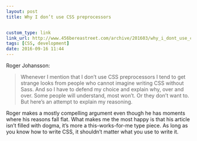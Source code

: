 ```yaml
---
layout: post
title: Why I don’t use CSS preprocessors


custom_type: link
link_url: http://www.456bereastreet.com/archive/201603/why_i_dont_use_css_preprocessors/
tags: [CSS, development]
date: 2016-09-16 11:44
---
```

Roger Johansson:

> Whenever I mention that I don’t use CSS preprocessors I tend to get strange looks from people who cannot imagine writing CSS without Sass. And so I have to defend my choice and explain why, over and over. Some people will understand, most won’t. Or they don’t want to. But here’s an attempt to explain my reasoning.

Roger makes a mostly compelling argument even though he has moments where his reasons fall flat. What makes me the most happy is that his article isn’t filled with dogma, it’s more a this-works-for-me type piece. As long as you know how to write CSS, it shouldn’t matter what you use to write it.
